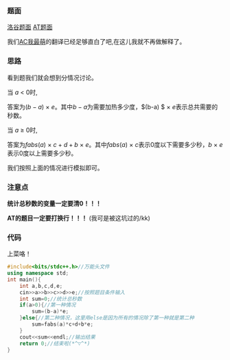 ### 题面
[洛谷题面](https://www.luogu.com.cn/problem/AT2447) 
[AT题面](https://atcoder.jp/contests/joi2017yo/tasks/joi2017yo_a)

我们[AC我最萌](https://www.luogu.com.cn/user/80358)的翻译已经足够直白了吧,在这儿我就不再做解释了。
### 思路
看到题我们就会想到分情况讨论。

当 $a$ $\lt$ $0$时,

答案为$(b-a)$ $\times$ $e$。其中$b-a$为需要加热多少度，$(b-a) $ $\times$ $e$表示总共需要的秒数。

当 $a$ $\geq$ $0$时,

答案为$fabs(a)$ $\times$ $c+d+b$ $\times$ $e$。其中$fabs(a)$ $\times$ $c$表示0度以下需要多少秒，$b$ $\times$ $e$表示0度以上需要多少秒。
    
我们按照上面的情况进行模拟即可。
### 注意点
**统计总秒数的变量一定要清0！！！**

**AT的题目一定要打换行！！！**
(我可是被这坑过的/kk)
### 代码
上菜咯！
```cpp
#include<bits/stdc++.h>//万能头文件
using namespace std;
int main(){
	int a,b,c,d,e;
	cin>>a>>b>>c>>d>>e;//按照题目条件输入
	int sum=0;//统计总秒数
	if(a>0){//第一种情况
		sum=(b-a)*e;
	}else{//第二种情况，这里用else是因为所有的情况除了第一种就是第二种
		sum=fabs(a)*c+d+b*e;
	}
	cout<<sum<<endl;//输出结果
	return 0;//结束啦(*^▽^*)
}
```
